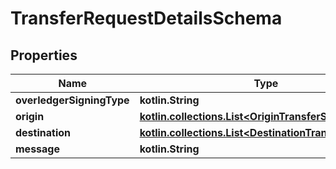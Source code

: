 
# TransferRequestDetailsSchema

## Properties
Name | Type | Description | Notes
------------ | ------------- | ------------- | -------------
**overledgerSigningType** | **kotlin.String** |  |  [optional]
**origin** | [**kotlin.collections.List&lt;OriginTransferSchema&gt;**](OriginTransferSchema.md) |  |  [optional]
**destination** | [**kotlin.collections.List&lt;DestinationTransferSchema&gt;**](DestinationTransferSchema.md) |  |  [optional]
**message** | **kotlin.String** |  |  [optional]



